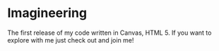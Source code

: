 # Imagineering
The first release of my code written in Canvas, HTML 5. If you want to explore with me just check out and join me!
